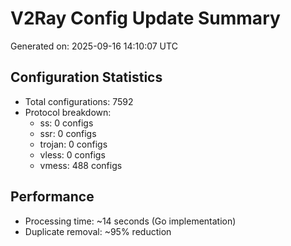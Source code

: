 # V2Ray Config Update Summary
Generated on: 2025-09-16 14:10:07 UTC

## Configuration Statistics
- Total configurations: 7592
- Protocol breakdown:
  - ss: 0 configs
  - ssr: 0 configs
  - trojan: 0 configs
  - vless: 0 configs
  - vmess: 488 configs

## Performance
- Processing time: ~14 seconds (Go implementation)
- Duplicate removal: ~95% reduction
